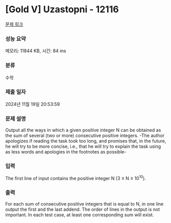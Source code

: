 # [Gold V] Uzastopni - 12116 

[문제 링크](https://www.acmicpc.net/problem/12116) 

### 성능 요약

메모리: 11844 KB, 시간: 84 ms

### 분류

수학

### 제출 일자

2024년 11월 19일 20:53:59

### 문제 설명

<p>Output all the ways in which a given positive integer N can be obtained as the sum of several (two or more) consecutive positive integers. -The author apologizes if reading the task took too long, and promises that, in the future, he will try to be more concise, i.e., that he will try to explain the task using as less words and apologies in the footnotes as possible-</p>

### 입력 

 <p>The first line of input contains the positive integer N (3 ≤ N ≤ 10<sup>10</sup>).</p>

### 출력 

 <p>For each sum of consecutive positive integers that is equal to N, in one line output the first and the last addend. The order of lines in the output is not important. In each test case, at least one corresponding sum will exist.</p>

